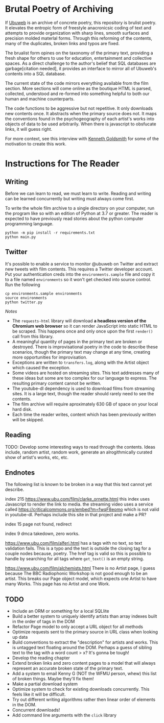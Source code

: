 # Brutal Poetry of Archiving

If [Ubuweb](https://www.ubu.com) is an archive of concrete poetry, this repository is brulist poetry. It elevates the entropic form of
freestyle anacronicsic coding of text and attempts to provide organization with sharp lines, smooth surfaces
and precision molded materlal forms. Through this reforming of the contents, many of the duplicates, broken links and typos are fixed.

The brualist form opines on the taxonomy of the primary text, providing a fresh shape for others to use
for education, entertainment and collective spaces. As a direct challenge to the author's belief that SQL databases are garbage[citation needed], it provides an interface to mirror all of Ubuweb's contents into a SQL database.

The current state of the code mirrors everything available from the film section. More sections will come online as the boutique HTML is parsed, collected, understood and re-formed into something helpful to both our human and machine counterparts.

The code functions to be aggressive but not repetitive. It only downloads new contents once. It abstracts when the primary source does not. It maps the conventions found in the psychogeography of each artist's works into objects of data to be used arbitrarily. When there is javascript to obsfucate links, it will guess right.

For more context, see this interview with [Kenneth Goldsmith](https://vimeo.com/60377169) for some of the motivation to create this work.

# Instructions for The Reader

## Writing

Before we can learn to read, we must learn to write. Reading and writing can be learned concurrently but writing must always come first.

To write the whole film archive to a single directory on your computer, run the program like so with an edition of Python at 3.7 or greater. The reader is expected to have previously read stories about the python computer programming language.
```
python -m pip install -r requirements.txt
python main.py
```

## Twitter

It's possible to enable a service to monitor @ubuweb on Twitter and extract new tweets with film contents. This requires a Twitter developer account. Put your authentication creds into the `environments.sample` file and copy it to a file named `environments` so it won't get checked into source control. Run the following

```
cp environments.sample environments
source environments
python twitter.py
```

*Notes* 

* The `requests-html` library will download **a headless version of the Chromium web browser** so it can render JavaScript into static HTML to be scraped. This happens once and only once upon the first `render()` call from this library.
* A meaningful quantity of pages in the primary text are broken or destroyed. There is improvisational poetry in 
  the code to describe these scenarios, though the primary text may change at any time, creating more opportunities
  for improvisation.
* Exceptions are written to `transfers.log`, along with the Artist object which caused the exception.
* Some videos are hosted on streaming sites. This text addresses many of these ideas but some are too complex for
  our language to express. The resulting primary content cannot be written.
* The youtube-dl dependency is used to download films from streaming sites. It is a large text, though the reader
  should rarely need to see the contents.
* The film archive will require aproximately 630 GB of space on your local hard disk.
* Each time the reader writes, content which has been previously written will be skipped.

## Reading

TODO: Develop some interesting ways to read through the contents. Ideas include, random artist, random work, generate an alrogithmically curated show of artist's works, etc, etc.

## Endnotes

The following list is known to be broken in a way that this text cannot yet describe.

index 215
https://www.ubu.com/film/clarke_ornette.html
this index uses Javascript to render the link to media. the
streaming video uses a service called https://criticalcommons.org/embed?m=fwqF8eomo
which is not valid in youtube-dl. Perhaps include this site in that project and make a PR?

index 15 page not found, redirect

index 9 dmca takedown, zero works.

https://www.ubu.com/film/alferi.html
has a tags with no text, so text validation fails.
This is a typo and the text is outside the closing tag for a couple nodes because, poetry.
The href tag is valid so this is possible to handle by searching for all <a> tags where `get_text()` is an empty string.

https://www.ubu.com/film/alchemists.html
There is no Artist page, I guess because The BBC Radiophonic Workshop is not good enough to be an artist.
This breaks our Page object model, which expects one Artist to have many Works. This page has no Artist
and one Work.

## TODO

* Include an ORM or something for a local SQLlite
* Build a better system to uniquely identify artists than array indexes built in the order of <a> tags in the DOM
* Refactor Page model to only accept a URL object for all methods
* Optimize requests sent to the primary source in URL class when looking up data
* Build conventions to extract the "description" for artists and works. This is untagged text floating around the DOM.  Perhaps a guess of sibling text to the <table> tag with a word count > x? It's gonna be tough!
* Develop the reading chapter
* Extend broken links and zero content pages to a model that will always represent an accurate broken state of the primary text.
* Add a system to email Kenny G (NOT the WFMU person, whew) this list of broken things. Maybe they'll fix them!
* Make a partial download system
* Optimize system to check for existing downloads concurrently. This feels like it will be difficult.
* Try out different writing algorithms rather then linear order of <a> elements in the DOM.
* Concurrent downloads!
* Add command line arguments with the `click` library
